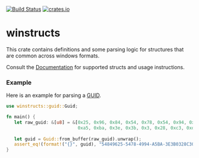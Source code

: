 [![Build Status](https://github.com/omerbenamram/winstructs/actions/workflows/pipeline.yml/badge.svg)](https://github.com/omerbenamram/winstructs/actions)
[![crates.io](https://img.shields.io/crates/v/winstructs.svg)](https://docs.rs/winstructs/latest/winstructs/)

# winstructs
This crate contains definitions and some parsing logic for structures that are common across windows formats.

Consult the [Documentation](https://docs.rs/winstructs) for supported structs and usage instructions.

### Example
Here is an example for parsing a [GUID](https://docs.microsoft.com/en-us/previous-versions/aa373931(v%3Dvs.80)).

```rust
use winstructs::guid::Guid;

fn main() {
   let raw_guid: &[u8] = &[0x25, 0x96, 0x84, 0x54, 0x78, 0x54, 0x94, 0x49,
                           0xa5, 0xba, 0x3e, 0x3b, 0x3, 0x28, 0xc3, 0xd];
                           
   let guid = Guid::from_buffer(raw_guid).unwrap();
   assert_eq!(format!("{}", guid), "54849625-5478-4994-A5BA-3E3B0328C30D");
}
```
